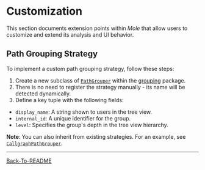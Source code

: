 # Customization
This section documents extension points within *Mole* that allow users to customize and extend its analysis and UI behavior.
## Path Grouping Strategy
To implement a custom path grouping strategy, follow these steps:
1. Create a new subclass of [`PathGrouper`](../mole/grouping/__init__.py#L17) within the [grouping](../mole/grouping/) package.
2. There is no need to register the strategy manually - its name will be detected dynamically.
3. Define a key tuple with the following fields:
  - `display_name`: A string shown to users in the tree view.
  - `internal_id`: A unique identifier for the group.
  - `level`: Specifies the group's depth in the tree view hierarchy.

**Note**: You can also inherit from existing strategies. For an example, see [`CallgraphPathGrouper`](../mole/grouping/call_graph.py#L10).

----------------------------------------------------------------------------------------------------
[Back-To-README](../README.md#documentation)
